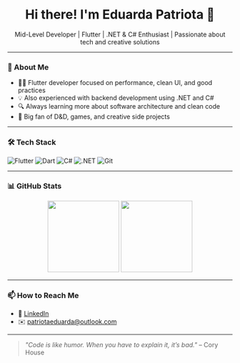 <h1 align="center">Hi there! I'm Eduarda Patriota 👋</h1>

<p align="center">
  Mid-Level Developer | Flutter | .NET & C# Enthusiast | Passionate about tech and creative solutions
</p>

---

### 🚀 About Me
- 👩‍💻 Flutter developer focused on performance, clean UI, and good practices  
- 💡 Also experienced with backend development using .NET and C#  
- 🔍 Always learning more about software architecture and clean code  
- 🎲 Big fan of D&D, games, and creative side projects  

---

### 🛠️ Tech Stack
![Flutter](https://img.shields.io/badge/-Flutter-02569B?style=for-the-badge&logo=flutter&logoColor=white)
![Dart](https://img.shields.io/badge/-Dart-0175C2?style=for-the-badge&logo=dart&logoColor=white)
![C#](https://img.shields.io/badge/-CSharp-239120?style=for-the-badge&logo=csharp&logoColor=white)
![.NET](https://img.shields.io/badge/-.NET-512BD4?style=for-the-badge&logo=dotnet&logoColor=white)
![Git](https://img.shields.io/badge/-Git-F05032?style=for-the-badge&logo=git&logoColor=white)

---

### 📊 GitHub Stats

<p align="center">
  <img height="160em" src="https://github-readme-stats.vercel.app/api?username=EduardaPatriota&show_icons=true&theme=radical&hide_border=true&count_private=true" />
  <img height="160em" src="https://github-readme-stats.vercel.app/api/top-langs/?username=EduardaPatriota&layout=compact&theme=radical&hide_border=true" />
</p>

---

### 📫 How to Reach Me

- 💼 [LinkedIn](linkedin.com/in/m-eduarda-patriota/)  
- ✉️ patriotaeduarda@outlook.com  
  

---

> _"Code is like humor. When you have to explain it, it’s bad."_ – Cory House
